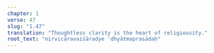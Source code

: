 ```yaml
---
chapter: 1
verse: 47
slug: "1.47"
translation: "Thoughtless clarity is the heart of religiousity."
root_text: "nirvicāravaiśāradye 'dhyātmaprasādaḥ"
---
```


